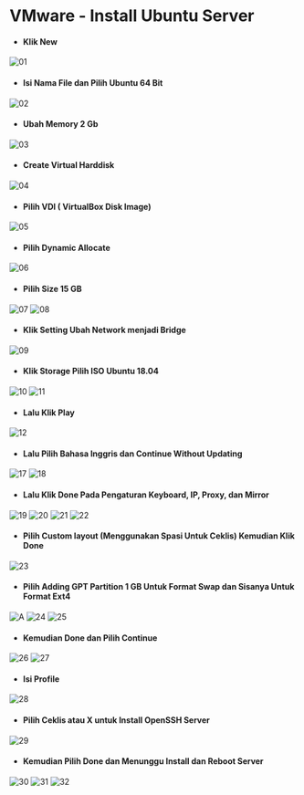 # VMware - Install Ubuntu Server

* #### Klik New
![01](assets/01.png)

* #### Isi Nama File dan Pilih Ubuntu 64 Bit
![02](assets/02.png)

* #### Ubah Memory 2 Gb
![03](assets/03.png)

* #### Create Virtual Harddisk
![04](assets/04.png)

* #### Pilih VDI ( VirtualBox Disk Image)
![05](assets/05.png)

* #### Pilih Dynamic Allocate
![06](assets/06.png)

* #### Pilih Size 15 GB
![07](assets/07.png)
![08](assets/08.png)

* #### Klik Setting Ubah Network menjadi Bridge
![09](assets/09.png)

* #### Klik Storage Pilih ISO Ubuntu 18.04
![10](assets/10.png)
![11](assets/11.png)


* #### Lalu Klik Play
![12](assets/12.png)

* #### Lalu Pilih Bahasa Inggris dan Continue Without Updating
![17](assets/17.png)
![18](assets/18.png)

* #### Lalu Klik Done Pada Pengaturan Keyboard, IP, Proxy, dan Mirror
![19](assets/19.png)
![20](assets/20.png)
![21](assets/21.png)
![22](assets/22.png)

* #### Pilih Custom layout (Menggunakan Spasi Untuk Ceklis) Kemudian Klik Done
![23](assets/23.png)

* #### Pilih Adding GPT Partition 1 GB Untuk Format Swap dan Sisanya Untuk Format Ext4
![A](assets/A.png)
![24](assets/24.png)
![25](assets/25.png)

* #### Kemudian Done dan Pilih Continue
![26](assets/26.png)
![27](assets/27.png)

* #### Isi Profile
![28](assets/28.png)

* #### Pilih Ceklis atau X untuk Install OpenSSH Server
![29](assets/29.png)

* #### Kemudian Pilih Done dan Menunggu Install dan Reboot Server
![30](assets/30.png)
![31](assets/31.png)
![32](assets/32.png)